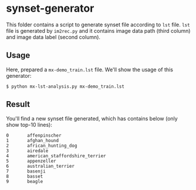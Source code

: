 # synset-generator

This folder contains a script to generate synset file according to `lst` file. `lst` file is generated by `im2rec.py` and it contains image data path (third column) and image data label (second column).

## Usage

Here, prepared a `mx-demo_train.lst` file. We'll show the usage of this generator:

```shell
$ python mx-lst-analysis.py mx-demo_train.lst
```

## Result

You'll find a new synset file generated, which has contains below (only show top-10 lines):
```
0       affenpinscher
1       afghan_hound
2       african_hunting_dog
3       airedale
4       american_staffordshire_terrier
5       appenzeller
6       australian_terrier
7       basenji
8       basset
9       beagle
```
